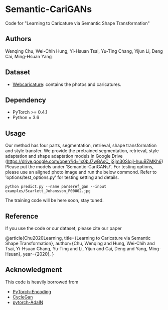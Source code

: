 # Semantic-CariGANs
Code for "Learning to Caricature via Semantic Shape Transformation"

## Authors
Wenqing Chu, Wei-Chih Hung, Yi-Hsuan Tsai, Yu-Ting Chang, Yijun Li, Deng Cai, Ming-Hsuan Yang

## Dataset
- [Webcaricature](https://cs.nju.edu.cn/rl/WebCaricature.htm): contains the photos and caricatures.

## Dependency
- PyTorch >= 0.4.1
- Python = 3.6

## Usage
Our method has four parts, segmentation, retrieval, shape transformation and style transfer.
We provide the pretrained segmentation, retrieval, style adaptation and shape adaptation models in Google Drive (https://drive.google.com/open?id=1x0bJ7wBAsC_jSjm30SIqjl-huuBZMKh6)
Please put the models under 'Semantic-CariGANs/'.
For testing options, please use an aligned photo image and run the below commond. Refer to 'options/test_options.py' for testing setting and details.
```
python predict.py --name parseref_gan --input examples/Scarlett_Johansson_P00002.jpg
```
The training code will be here soon, stay tuned.


## Reference
If you use the code or our dataset, please cite our paper

@article{Chu2020Learning,
    title={Learning to Caricature via Semantic Shape Transformation},
    author={Chu, Wenqing and Hung, Wei-Chih and Tsai, Yi-Hsuan Chang, Yu-Ting and Li, Yijun and Cai, Deng and Yang, Ming-Hsuan},
    year={2020},
}


## Acknowledgment
This code is heavily borrowed from
- [PyTorch-Encoding](https://github.com/zhanghang1989/PyTorch-Encoding)
- [CycleGan](https://github.com/junyanz/pytorch-CycleGAN-and-pix2pix)
- [pytorch-AdaIN](https://github.com/naoto0804/pytorch-AdaIN)
